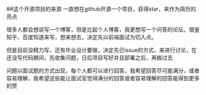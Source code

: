 ##这个开源项目的来源
一直想在github开源一个项目，获得star，来作为简历的亮点

很多人都会想说写一个博客，但是比起个人博客，我更想写一个问答的论坛，借鉴知乎、百度知道来写，想来想去，决定先以前端面试为切入点。

但是目前没精力写，还有毕业设计要做，决定先已issue的方式，来进行讨论，在还没写代码期间，先收集问题，日后项目写好并且部署之后，再搬过去

问题以面试题的方式出现，每个人都可以进行回答，我希望回答尽可能满分，或者容易理解，我希望这些能让面试官觉得满分的回答或者容易理解的回答能得到更多的赞